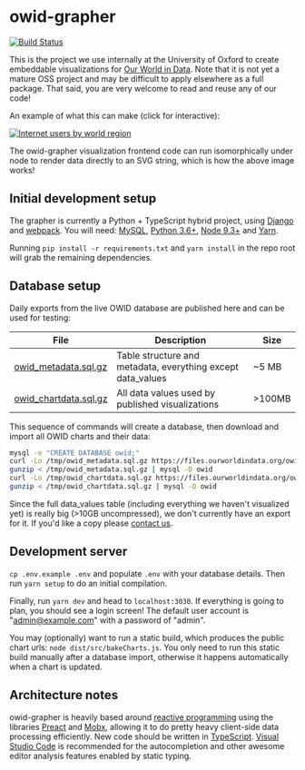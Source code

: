 # owid-grapher

[![Build Status](https://travis-ci.org/owid/owid-grapher.svg?branch=master)](https://travis-ci.org/owid/owid-grapher)

This is the project we use internally at the University of Oxford to create embeddable visualizations for [Our World in Data](https://ourworldindata.org). Note that it is not yet a mature OSS project and may be difficult to apply elsewhere as a full package. That said, you are very welcome to read and reuse any of our code!

An example of what this can make (click for interactive):

[![Internet users by world region](https://ourworldindata.org/grapher/exports/internet-users-by-world-region.svg)](https://ourworldindata.org/grapher/internet-users-by-world-region)

The owid-grapher visualization frontend code can run isomorphically under node to render data directly to an SVG string, which is how the above image works!

## Initial development setup

The grapher is currently a Python + TypeScript hybrid project, using [Django](https://www.djangoproject.com/) and [webpack](https://webpack.github.io/). You will need: [MySQL](https://www.mysql.com/), [Python 3.6+](https://www.python.org/downloads/), [Node 9.3+](https://nodejs.org/en/) and [Yarn](https://yarnpkg.com/en/).

Running `pip install -r requirements.txt` and `yarn install` in the repo root will grab the remaining dependencies.

## Database setup

Daily exports from the live OWID database are published here and can be used for testing:

| File | Description | Size |
| --- | --- | --- |
| [owid_metadata.sql.gz](https://files.ourworldindata.org/owid_metadata.sql.gz) | Table structure and metadata, everything except data_values | ~5 MB |
| [owid_chartdata.sql.gz](https://files.ourworldindata.org/owid_chartdata.sql.gz) | All data values used by published visualizations | >100MB |

This sequence of commands will create a database, then download and import all OWID charts and their data:

```bash
mysql -e "CREATE DATABASE owid;"
curl -Lo /tmp/owid_metadata.sql.gz https://files.ourworldindata.org/owid_metadata.sql.gz
gunzip < /tmp/owid_metadata.sql.gz | mysql -D owid
curl -Lo /tmp/owid_chartdata.sql.gz https://files.ourworldindata.org/owid_chartdata.sql.gz
gunzip < /tmp/owid_chartdata.sql.gz | mysql -D owid
```

Since the full data_values table (including everything we haven't visualized yet) is really big (>10GB uncompressed), we don't currently have an export for it. If you'd like a copy please [contact us](mailto:jaiden@ourworldindata.org).

## Development server

`cp .env.example .env` and populate `.env` with your database details. Then run `yarn setup` to do an initial compilation.

Finally, run `yarn dev` and head to `localhost:3030`. If everything is going to plan, you should see a login screen! The default user account is "admin@example.com" with a password of "admin".

You may (optionally) want to run a static build, which produces the public chart urls: `node dist/src/bakeCharts.js`. You only need to run this static build manually after a database import, otherwise it happens automatically when a chart is updated.

## Architecture notes

owid-grapher is heavily based around [reactive programming](https://en.wikipedia.org/wiki/Reactive_programming) using the libraries [Preact](http://github.com/developit/preact) and [Mobx](http://github.com/mobxjs/mobx), allowing it to do pretty heavy client-side data processing efficiently. New code should be written in [TypeScript](https://www.typescriptlang.org/). [Visual Studio Code](https://code.visualstudio.com/) is recommended for the autocompletion and other awesome editor analysis features enabled by static typing.
